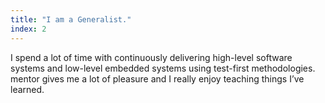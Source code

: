 ```yaml
---
title: "I am a Generalist."
index: 2
---
```


I spend a lot of time with continuously delivering high-level software
systems and low-level embedded systems using test-first methodologies. 
mentor gives me a lot of pleasure and I really enjoy teaching things I’ve
learned. 

